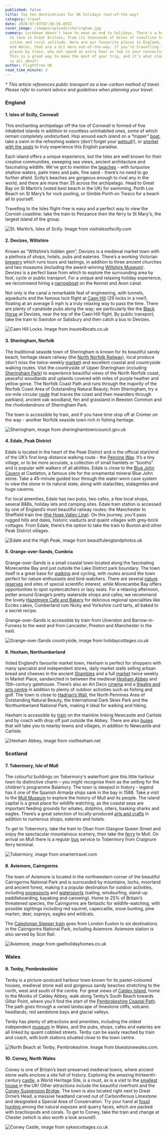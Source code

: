 ```yaml
---
published: false
title: Top ten destinations for UK holidays (out-of-the-way)
category: travel
date: 2020-07-03T07:56:56.855Z
cover_image: /images/uploads/sheringham.jpg
summary: Lockdown doesn't have to mean an end to holidays. There's a huge amount
  to love in Great Britain, from its thousands of miles of coastline to vibrant
  cities and rural solitude. Here are our favourite places in England, Scotland
  and Wales, that are a bit more out-of-the-way. If you’re travelling to these
  places by train, why not spend an extra hour or two in your connecting town?
  This is a great way to make the most of your trip, and it’s what slow travel
  is all about!
author: FlightFree UK
read_time_minute: 3
---
```

*\* This article references public transport as a low-carbon method of travel. Please refer to current advice and guidelines when planning your travel.*

### England

#### 1. Isles of Scilly, Cornwall

This enchanting archipelago off the toe of Cornwall is formed of five inhabited islands in addition to countless uninhabited ones, some of which remain completely undisturbed. Hop around each island on a “tripper” [boat](https://www.visitislesofscilly.com/explore/island-hopping), take a swim in the refreshing waters (don’t forget your [wetsuit](https://www.seatemperature.org/europe/united-kingdom/isles-of-scilly-july.htm)!), or [snorkel with the seals](https://www.visitislesofscilly.com/experience/things-to-do/scilly-seal-snorkelling-p1148703) to truly experience this English paradise.

Each island offers a unique experience, but the Isles are well known for their creative communities, sweeping sea views, ancient architecture and fascinating wildlife. We've got to mention the [beaches](https://www.visitislesofscilly.com/explore/beaches) - with turquoise shallow waters, palm trees and pale, fine sand - there’s no need to go further afield. Scilly’s beaches are gorgeous enough to rival any in the world, and there are more than 35 across the archipelago. Head to Great Bay on St Martin’s (voted best beach in the UK) for swimming, Porth Loo Beach on St Mary’s for rock pooling, or Gimble Porth on Tresco for a beach all to yourself.

Travelling to the Isles flight-free is easy and a perfect way to view the Cornish coastline: take the train to Penzance then the ferry to St Mary's, the largest island of the group.

![](/images/uploads/stmartins.jpeg "St. Martin’s, Isles of Scilly. Image from visitislesofscilly.com")

#### 2. Devizes, Wiltshire

Known as “Wiltshire’s hidden gem”, Devizes is a medieval market town with a plethora of shops, hotels, pubs and eateries. There’s a working Victorian [brewery](https://www.wadworth.co.uk/visitor-centre/) which runs tours and tastings, in addition to three ancient churches and two museums (including the award-winning [Wiltshire Museum](https://www.wiltshiremuseum.org.uk/)). Devizes is a perfect base from which to explore the surrounding area by foot, cycle or public transport. For a unique and relaxing holiday experience, we recommend hiring a [narrowboat](https://www.abcboathire.com/our-routes/short-breaks/hilperton-marina/devizes-return) on the Kennet and Avon canal.

Not only is the canal a remarkable feat of engineering, with tunnels, aqueducts and the famous lock flight at [Caen Hill](https://canalrivertrust.org.uk/places-to-visit/caen-hill-locks) (29 locks in a row!), floating at an average 5 mph is a truly relaxing way to pass the time. There are plenty of canalside pubs along the way; we particularly like the [Black Horse](https://www.tripadvisor.co.uk/Attraction_Review-g528767-d5918051-Reviews-Black_Horse-Devizes_Wiltshire_England.html) at Devizes, near the top of the Caen Hill flight. By public transport, take the train to Swindon or Salisbury and then catch a bus to Devizes.

![](/images/uploads/caen.jpg "Caen Hill Locks. Image from insure4boats.co.uk")

#### 3. Sheringham, Norfolk

The traditional seaside town of Sheringham is known for its beautiful sandy beach, heritage steam railway (the [North Norfolk Railway](https://www.nnrailway.co.uk/)), local produce (don’t miss the twice-weekly [market](http://visitsheringham.co.uk/listing/sheringham-open-air-market/)) and excellent coastal and countryside walking routes. Visit the countryside of Upper Sheringham (including [Sheringham Park](https://www.nationaltrust.org.uk/sheringham-park)) to experience beautiful views of the North Norfolk coast, peaceful woodlands and uplands covered with miles of purple heather and yellow gorse. The Norfolk Coast Path and runs through the majority of the Norfolk Coast Area of Outstanding Natural Beauty; from Sheringham, try a six-mile circular [route](https://www.norfolk.gov.uk/out-and-about-in-norfolk/norfolk-trails/short-and-circular-walks/norfolk-coast-path) that traces the coast and then meanders through parkland, ancient oak woodland, fen and grassland in Beeston Common and the rhododendrons of Sheringham Park.

The town is accessible by train, and if you have time stop off at Cromer on the way - another Norfolk seaside town rich in fishing heritage.

![](/images/uploads/sheringham.jpg "Sheringham, image from sheringhamtowncouncil.gov.uk")

#### 4. Edale, Peak District

Edale is located in the heart of the Peak District and is the official start/end of the UK’s first long-distance walking route - the [Pennine Way](https://www.nationaltrail.co.uk/en_GB/trails/pennine-way/). It’s a tiny village, or to be more accurate, a collection of small hamlets or “booths” and is popular with walkers of all abilities. Edale is close to the [Blue John Cavern](https://www.bluejohn-cavern.co.uk) at Castleton, a famous site for the ornamental mineral Blue John stone. Take a 45-minute guided tour through the water-worn cave system to view the stone in its natural state, along with stalactites, stalagmites and huge caverns.

For local amenities, Edale has two pubs, two cafes, a few local shops, several B&Bs, holiday lets and camping sites. Edale train station is accessed by one of England’s most beautiful railway routes: the Manchester to Sheffield train line ([the Hope Valley Line](https://www.scenicrailbritain.com/lines/hope-valley-line)). On this journey, you’ll pass rugged hills and dales, historic viaducts and quaint villages with grey-brick cottages. From Edale, there’s the option to take the train to Buxton and other Peak District villages.

![](/images/uploads/edale.jpg "Edale and the High Peak, image from beautifulenglandphotos.uk")

#### 5. Grange-over-Sands, Cumbria

Grange-over-Sands is a small coastal town located along the fascinating Morecambe Bay and just outside the Lake District park boundary. The town itself is a great base for [walking](https://www.grangeoversandstowncouncil.gov.uk/walking-and-cycling.html) and cycling, with routes around the town perfect for nature enthusiasts and bird-watchers. There are several [nature reserves](https://www.visitcumbria.com/nature-reserves/) and sites of special scientific interest, while Morecambe Bay offers opportunities to spot oystercatchers or lazy seals. For a relaxing afternoon, potter around Grange’s pretty waterside shops and cafes; we recommend the lovely [Hazelmere Cafe and Bakery](https://thehazelmere.co.uk/) for delicious regional specialities like Eccles cakes, Cumberland rum Nicky and Yorkshire curd tarts, all baked to a secret recipe.

Grange-over-Sands is accessible by train from Ulverston and Barrow-in-Furness to the west and from Lancaster, Preston and Manchester in the east.

![](/images/uploads/grange.jpg "Grange-over-Sands countryside, image from holidaycottages.co.uk")

#### 6. Hexham, Northumberland

Voted England’s favourite market town, Hexham is perfect for shoppers with many specialist and independent stores, daily market stalls selling artisan bread and cheeses in the ancient [Shambles](https://information-britain.co.uk/showPlace.cfm?Place_ID=64578) and a full [market](https://www.northumberland.gov.uk/Business/Northumberland-Markets/Hexham-Market.aspx) twice weekly in Market Place, sandwiched in between the medieval [Hexham Abbey](<http://www.hexhamabbey.org.uk/>) and 15th-century gatehouse. There’s also an Art Deco [cinema](<https://forumhexham.com/ForumHexham.dll/Home>) and a [theatre and arts centre](<https://www.queenshall.co.uk/>) in addition to plenty of outdoor activities such as fishing and golf. The town is close to [Hadrian’s Wall,](<https://www.visitnorthumberland.com/hadrians-wall/walking-routes>) the North Pennines Area of Outstanding Natural Beauty, the International Dark Skies Park and the Northumberland National Park, making it ideal for walking and hiking.

Hexham is accessible by [train](<https://www.northernrailway.co.uk/stations/HEX>) on the mainline linking Newcastle and Carlisle and by coach with drop off just outside the Abbey. There are also [buses](<https://www.arrivabus.co.uk/north-east/places/hexham/>) that will take you to nearby towns and villages, in addition to Newcastle and Carlisle.

![](/images/uploads/hexham.jpg "Hexham Abbey, image from visithexham.net")

### Scotland

#### 7. Tobermory, Isle of Mull

The colourful buildings on Tobermory's waterfront give this little harbour town its distinctive charm – you might recognise them as the setting for the children's programme Balamory. The town is steeped in history - legend has it one of the Spanish Armada ships sank in the bay in 1588. Take a visit to the [Mull Museum](<http://www.mullmuseum.org.uk/>) to explore the history of Mull and its people. The island capital is a great place for wildlife watching, as the coastal seas are important feeding grounds for whales, dolphins, otters, basking sharks and eagles. There’s a great selection of locally-produced [arts and crafts](<https://visitmullandiona.co.uk/listing-type/arts-and-crafts/>) in addition to numerous shops, eateries and hotels.

To get to Tobermory, take the train to Oban from Glasgow Queen Street and enjoy the spectacular mountainous scenery, then take the [ferry](<https://www.calmac.co.uk/>) to Mull. On arrival on Mull there is a regular [bus](<https://www.tobermory.co.uk/information/travel-2/bus/>) service to Tobermory from Craignure ferry terminal.

![](/images/uploads/tobermory.jpg "Tobermory, image from smartertravel.com")

#### 8. Aviemore, Cairngorms

The town of Aviemore is located in the northwestern corner of the beautiful Cairngorms National Park and is surrounded by mountains, lochs, moorland and ancient forest, making it a popular destination for outdoor activities, including [snowsports](<https://www.visitscotland.com/info/see-do/cairngorm-mountain-scotland-ltd-p2165531>) and [watersports](<https://www.lochmorlich.com/>) (sailing, windsurfing, stand-up paddleboarding, kayaking and canoeing). Home to 25% of Britain’s threatened species, the Cairngorms are fantastic for wildlife-watching, with possible sightings including red squirrel, capercaillie, snow bunting, pine marten, deer, ospreys, eagles and wildcats.

The [Caledonian Sleeper train](<https://www.sleeper.scot/>) goes from London Euston to six destinations in the Cairngorms National Park, including Aviemore. Aviemore station is also served by Scot Rail.

![](/images/uploads/aviemore.jpg "Aviemore, image from gaelholidayhomes.co.uk")

### Wales

#### 9. Tenby, Pembrokeshire

Tenby is a picture-postcard harbour town known for its pastel-coloured houses, medieval stone wall and gorgeous sandy beaches stretching to the north, west and south of the centre. For great views of [Caldey Island](<https://caldeyislandwales.com/>), home to the Monks of Caldey Abbey, walk along Tenby’s South Beach towards Giltar Point, where you’ll find the start of the [Pembrokeshire Coastal Path](<https://www.visitwales.com/product/1970684>). The path goes through a varied landscape of limestone cliffs, volcanic headlands, red sandstone bays and glacial valleys.

Tenby has plenty of attractions and amenities, including the oldest independent [museum](<https://www.visitwales.com/product/675215>) in Wales, and the pubs, shops, cafes and eateries are all linked by quaint cobbled streets. Tenby can be easily reached by train and coach, with both stations situated close to the town centre.

![](/images/uploads/tenby.jpg "North Beach at Tenby, Pembrokeshire. Image from bluestonewales.com.")

#### 10. Conwy, North Wales

Conwy is one of Britain’s best-preserved medieval towns, where ancient stone walls enclose a site full of history. Exploring the amazing thirteenth-century [castle](<https://cadw.gov.wales/visit/places-to-visit/conwy-castle>), a World Heritage Site, is a must, as is a visit to the [smallest house ](<http://www.thesmallesthouse.co.uk/>)in the UK! Other attractions include the beautiful riverfront and the [Conwy Suspension Bridge](<https://www.visitconwy.org.uk/things-to-do/conwy-suspension-bridge-and-tollkeepers-house-p277631>). The town is also located right next to Great Orme’s Head, a massive headland carved out of Carboniferous Limestone and designated a Special Area of Conservation. Try your hand at [fossil hunting ](<https://ukfossils.co.uk/2008/03/22/great-ormes-head/>)among the natural exposes and quarry faces, which are packed with brachiopods and corals. To get to Conwy, take the train and change at Chester (which is also worth a look around!).

![](/images/uploads/conwy.jpg "Conwy Castle, image from sykescottages.co.uk")